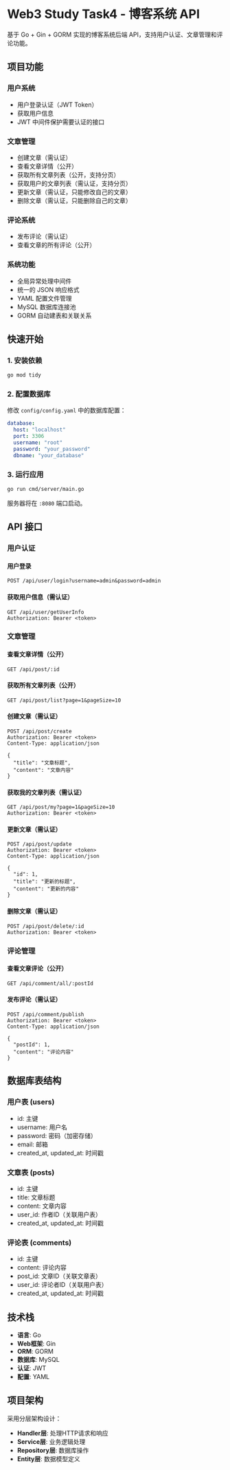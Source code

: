 # Web3 Study Task4 - 博客系统 API

基于 Go + Gin + GORM 实现的博客系统后端 API，支持用户认证、文章管理和评论功能。

## 项目功能

### 用户系统
- 用户登录认证（JWT Token）
- 获取用户信息
- JWT 中间件保护需要认证的接口

### 文章管理
- 创建文章（需认证）
- 查看文章详情（公开）
- 获取所有文章列表（公开，支持分页）
- 获取用户的文章列表（需认证，支持分页）
- 更新文章（需认证，只能修改自己的文章）
- 删除文章（需认证，只能删除自己的文章）

### 评论系统
- 发布评论（需认证）
- 查看文章的所有评论（公开）

### 系统功能
- 全局异常处理中间件
- 统一的 JSON 响应格式
- YAML 配置文件管理
- MySQL 数据库连接池
- GORM 自动建表和关联关系

## 快速开始

### 1. 安装依赖

```bash
go mod tidy
```

### 2. 配置数据库

修改 `config/config.yaml` 中的数据库配置：

```yaml
database:
  host: "localhost"
  port: 3306
  username: "root"
  password: "your_password"
  dbname: "your_database"
```

### 3. 运行应用

```bash
go run cmd/server/main.go
```

服务器将在 `:8080` 端口启动。

## API 接口

### 用户认证

#### 用户登录
```
POST /api/user/login?username=admin&password=admin
```

#### 获取用户信息（需认证）
```
GET /api/user/getUserInfo
Authorization: Bearer <token>
```

### 文章管理

#### 查看文章详情（公开）
```
GET /api/post/:id
```

#### 获取所有文章列表（公开）
```
GET /api/post/list?page=1&pageSize=10
```

#### 创建文章（需认证）
```
POST /api/post/create
Authorization: Bearer <token>
Content-Type: application/json

{
  "title": "文章标题",
  "content": "文章内容"
}
```

#### 获取我的文章列表（需认证）
```
GET /api/post/my?page=1&pageSize=10
Authorization: Bearer <token>
```

#### 更新文章（需认证）
```
POST /api/post/update
Authorization: Bearer <token>
Content-Type: application/json

{
  "id": 1,
  "title": "更新的标题",
  "content": "更新的内容"
}
```

#### 删除文章（需认证）
```
POST /api/post/delete/:id
Authorization: Bearer <token>
```

### 评论管理

#### 查看文章评论（公开）
```
GET /api/comment/all/:postId
```

#### 发布评论（需认证）
```
POST /api/comment/publish
Authorization: Bearer <token>
Content-Type: application/json

{
  "postId": 1,
  "content": "评论内容"
}
```

## 数据库表结构

### 用户表 (users)
- id: 主键
- username: 用户名
- password: 密码（加密存储）
- email: 邮箱
- created_at, updated_at: 时间戳

### 文章表 (posts)
- id: 主键
- title: 文章标题
- content: 文章内容
- user_id: 作者ID（关联用户表）
- created_at, updated_at: 时间戳

### 评论表 (comments)
- id: 主键
- content: 评论内容
- post_id: 文章ID（关联文章表）
- user_id: 评论者ID（关联用户表）
- created_at, updated_at: 时间戳

## 技术栈

- **语言**: Go
- **Web框架**: Gin
- **ORM**: GORM
- **数据库**: MySQL
- **认证**: JWT
- **配置**: YAML

## 项目架构

采用分层架构设计：
- **Handler层**: 处理HTTP请求和响应
- **Service层**: 业务逻辑处理
- **Repository层**: 数据库操作
- **Entity层**: 数据模型定义

